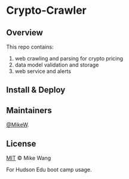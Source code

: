 # Crypto-Crawler

## Overview

This repo contains:
1. web crawling and parsing for crypto pricing
2. data model validation and storage
3. web service and alerts

## Install & Deploy



## Maintainers
[@MikeW](https://github.com/stargrep).


## License
[MIT](LICENSE) © Mike Wang

For Hudson Edu boot camp usage.

